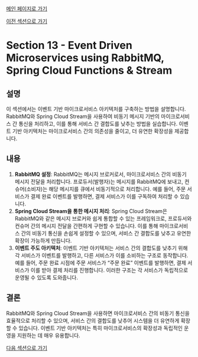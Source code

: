 [메인 페이지로 가기](main.md)

[이전 섹션으로 가기](section_12.md)

# Section 13 - Event Driven Microservices using RabbitMQ, Spring Cloud Functions & Stream

## 설명
이 섹션에서는 이벤트 기반 마이크로서비스 아키텍처를 구축하는 방법을 설명합니다. RabbitMQ와 Spring Cloud Stream을 사용하여 비동기 메시지 기반의 마이크로서비스 간 통신을 처리하고, 이를 통해 서비스 간 결합도를 낮추는 방법을 실습합니다. 이벤트 기반 아키텍처는 마이크로서비스 간의 의존성을 줄이고, 더 유연한 확장성을 제공합니다.

## 내용
 1. **RabbitMQ 설정**: RabbitMQ는 메시지 브로커로서, 마이크로서비스 간의 비동기 메시지 전달을 처리합니다. 프로듀서(발행자)는 메시지를 RabbitMQ에 보내고, 컨슈머(소비자)는 해당 메시지를 큐에서 비동기적으로 처리합니다. 예를 들어, 주문 서비스가 결제 완료 이벤트를 발행하면, 결제 서비스가 이를 구독하여 처리할 수 있습니다.
 2. **Spring Cloud Stream을 통한 메시지 처리**: Spring Cloud Stream은 RabbitMQ와 같은 메시지 브로커와 쉽게 통합할 수 있는 프레임워크로, 프로듀서와 컨슈머 간의 메시지 전달을 간편하게 구현할 수 있습니다. 이를 통해 마이크로서비스 간의 비동기 통신을 손쉽게 설정할 수 있으며, 서비스 간 결합도를 낮추고 유연한 확장이 가능하게 만듭니다.
 3. **이벤트 주도 아키텍처**: 이벤트 기반 아키텍처는 서비스 간의 결합도를 낮추기 위해 각 서비스가 이벤트를 발행하고, 다른 서비스가 이를 소비하는 구조로 동작합니다. 예를 들어, 주문 완료 시점에 주문 서비스가 “주문 완료” 이벤트를 발행하면, 결제 서비스가 이를 받아 결제 처리를 진행합니다. 이러한 구조는 각 서비스가 독립적으로 운영될 수 있도록 도와줍니다.

## 결론
RabbitMQ와 Spring Cloud Stream을 사용하면 마이크로서비스 간의 비동기 통신을 효율적으로 처리할 수 있으며, 서비스 간의 결합도를 낮추어 시스템을 더 유연하게 확장할 수 있습니다. 이벤트 기반 아키텍처는 특히 마이크로서비스의 확장성과 독립적인 운영을 지원하는 데 매우 유용합니다.

[다음 섹션으로 가기](section_14.md)
